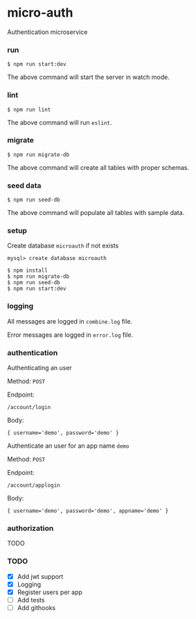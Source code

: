 # micro-auth
Authentication microservice

### run
`$ npm run start:dev`

The above command will start the server in watch mode.

### lint
`$ npm run lint`

The above command will run `eslint`.

### migrate
`$ npm run migrate-db`

The above command will create all tables with proper schemas.

### seed data
`$ npm run seed-db`

The above command will populate all tables with sample data.

### setup
Create database `microauth` if not exists

`mysql> create database microauth`

```
$ npm install
$ npm run migrate-db
$ npm run seed-db
$ npm run start:dev
```

### logging

All messages are logged in `combine.log` file.

Error messages are logged in `error.log` file.

### authentication

Authenticating an user

Method: `POST`

Endpoint:

`/account/login`

Body:

`
{
  username='demo',
  password='demo'
}
`

Authenticate an user for an app name `demo`

Method: `POST`

Endpoint:

`/account/applogin`

Body:

`
{
  username='demo',
  password='demo',
  appname='demo'
}
`

### authorization

TODO

### TODO

- [x] Add jwt support
- [x] Logging
- [x] Register users per app
- [ ] Add tests
- [ ] Add githooks
